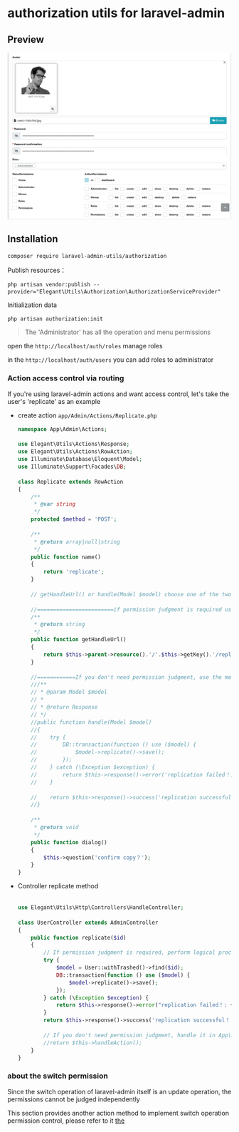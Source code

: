 # authorization utils for laravel-admin

## Preview

![authorization_legend](resources/assets/legend.png)

## Installation

```shell
composer require laravel-admin-utils/authorization
```

Publish resources：

```shell
php artisan vendor:publish --provider="Elegant\Utils\Authorization\AuthorizationServiceProvider"
```

Initialization data

```shell
php artisan authorization:init
```

> The 'Administrator' has all the operation and menu permissions


open the `http://localhost/auth/roles` manage roles

in the `http://localhost/auth/users` you can add roles to administrator

### Action access control via routing

If you're using laravel-admin actions and want access control, let's take the user's 'replicate' as an example

- create action `app/Admin/Actions/Replicate.php`

  ```php
  namespace App\Admin\Actions;
  
  use Elegant\Utils\Actions\Response;
  use Elegant\Utils\Actions\RowAction;
  use Illuminate\Database\Eloquent\Model;
  use Illuminate\Support\Facades\DB;
  
  class Replicate extends RowAction
  {
      /**
       * @var string
       */
      protected $method = 'POST';
  
      /**
       * @return array|null|string
       */
      public function name()
      {
          return 'replicate';
      }
  
      // getHandleUrl() or handle(Model $model) choose one of the two
  
      //========================if permission judgment is required use the method===========================
      /**
       * @return string
       */
      public function getHandleUrl()
      {
          return $this->parent->resource().'/'.$this->getKey().'/replicate';
      }
      
      //============If you don't need permission judgment, use the method=================
      ///**
      // * @param Model $model
      // *
      // * @return Response
      // */
      //public function handle(Model $model)
      //{
      //    try {
      //        DB::transaction(function () use ($model) {
      //            $model->replicate()->save();
      //        });
      //    } catch (\Exception $exception) {
      //        return $this->response()->error('replication failed！: ' . $exception->getMessage() . ')';
      //    }
  
      //    return $this->response()->success('replication successful！')->refresh();
      //}
      
      /**
       * @return void
       */
      public function dialog()
      {
          $this->question('confirm copy？');
      }
  }
  ```

- Controller replicate method
  ```php
  
  use Elegant\Utils\Http\Controllers\HandleController;
  
  class UserController extends AdminController
  {
      public function replicate($id)
      {
          // If permission judgment is required, perform logical processing here
          try {
              $model = User::withTrashed()->find($id);
              DB::transaction(function () use ($model) {
                  $model->replicate()->save();
              });
          } catch (\Exception $exception) {
              return $this->response()->error("replication failed！: {$exception->getMessage()}")->send();
          }
          return $this->response()->success('replication successful！')->refresh()->send();

          // If you don't need permission judgment, handle it in App\Admin\Actions\Replicate::handle() logic
          //return $this->handleAction();
      }
  }
  ```

### about the switch permission

Since the switch operation of laravel-admin itself is an update operation, the permissions cannot be judged independently

This section provides another action method to implement switch operation permission control, please refer to it [the](https://laravel-admin.org/docs/zh/2.x/model-table-column-display#列操作)
